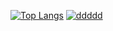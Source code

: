 [![Top Langs](https://github-readme-stats.vercel.app/api/top-langs/?username=es9d&layout=compact)](https://github.com/anuraghazra/github-readme-stats)
[![ddddd](https://github-readme-stats.vercel.app/api/wakatime?username=es9d)](https://github.com/anuraghazra/github-readme-stats)

